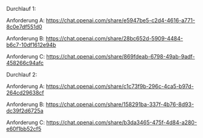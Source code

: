 Durchlauf 1:

Anforderung A: https://chat.openai.com/share/e5947be5-c2d4-4616-a771-8c0e7df551d0

Anforderung B: https://chat.openai.com/share/28bc652d-5909-4484-b6c7-10df1612e94b

Anforderung C: https://chat.openai.com/share/869fdeab-6798-49ab-9adf-458266c94afc

Durchlauf 2:

Anforderung A: https://chat.openai.com/share/c1c73f9b-296c-4ca5-b97d-264cd29638cf

Anforderung B: https://chat.openai.com/share/158291ba-337f-4b76-8d93-dc39f2d6725a

Anforderung C: https://chat.openai.com/share/b3da3465-475f-4d84-a280-e60f1bb52cf5
